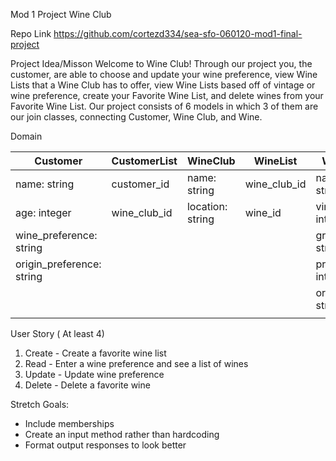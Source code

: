 Mod 1 Project Wine Club

Repo Link
https://github.com/cortezd334/sea-sfo-060120-mod1-final-project

Project Idea/Misson
Welcome to Wine Club! Through our project you, the customer, are able to choose and update your wine preference, view Wine Lists that a Wine Club has to offer, view Wine Lists based off of vintage or wine preference, create your Favorite Wine List, and delete wines from your Favorite Wine List. Our project consists of 6 models in which 3 of them are our join classes, connecting Customer, Wine Club, and Wine. 

Domain

|   Customer     |  CustomerList     |   WineClub    |   WineList    |   Wine    |   Favorite    |
| ------------------------- | -------------- | ---------------- | ------------ | ---------------- | ------------ |
| name: string              | customer_id    | name: string     | wine_club_id | name: string     | wine_id      |
| age: integer              | wine_club_id   | location: string | wine_id      | vintage: integer | customer_id  |
| wine_preference: string   |                |                  |              | grape: string    |              |
| origin_preference: string |                |                  |              | price: integer   |              |
|                           |                |                  |              | origin: string   |              |
|                           |                |                  |              |                  |              |


User Story ( At least 4)
1. Create - Create a favorite wine list
2. Read   - Enter a wine preference and see a list of wines 
3. Update - Update wine preference
4. Delete - Delete a favorite wine

Stretch Goals:
- Include memberships
- Create an input method rather than hardcoding
- Format output responses to look better

